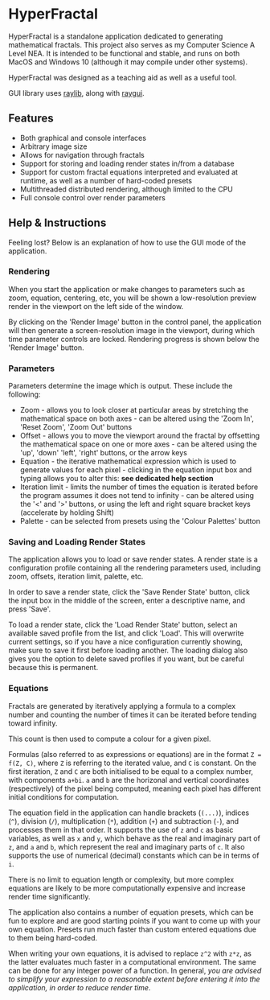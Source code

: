 # HyperFractal

HyperFractal is a standalone application dedicated to generating mathematical fractals. This project also serves as my Computer Science A Level NEA.
It is intended to be functional and stable, and runs on both MacOS and Windows 10 (although it may compile under other systems).

HyperFractal was designed as a teaching aid as well as a useful tool.

GUI library uses [raylib](https://www.raylib.com/index.html), along with [raygui](https://github.com/raysan5/raygui).

## Features
* Both graphical and console interfaces
* Arbitrary image size
* Allows for navigation through fractals
* Support for storing and loading render states in/from a database
* Support for custom fractal equations interpreted and evaluated at runtime, as well as a number of hard-coded presets
* Multithreaded distributed rendering, although limited to the CPU
* Full console control over render parameters

## Help & Instructions

Feeling lost? Below is an explanation of how to use the GUI mode of the application.

### Rendering

When you start the application or make changes to parameters such as zoom, equation, centering, etc, you will be shown a low-resolution preview render in the viewport on the left side of the window.

By clicking on the 'Render Image' button in the control panel, the application will then generate a screen-resolution image in the viewport, during which time parameter controls are locked. Rendering progress is shown below the 'Render Image' button.

### Parameters

Parameters determine the image which is output. These include the following:
* Zoom - allows you to look closer at particular areas by stretching the mathematical space on both axes - can be altered using the 'Zoom In', 'Reset Zoom', 'Zoom Out' buttons
* Offset - allows you to move the viewport around the fractal by offsetting the mathematical space on one or more axes - can be altered using the 'up', 'down' 'left', 'right' buttons, or the arrow keys
* Equation - the iterative mathematical expression which is used to generate values for each pixel - clicking in the equation input box and typing allows you to alter this: **see dedicated help section**
* Iteration limit - limits the number of times the equation is iterated before the program assumes it does not tend to infinity - can be altered using the '<' and '>' buttons, or using the left and right square bracket keys (accelerate by holding Shift)
* Palette - can be selected from presets using the 'Colour Palettes' button

### Saving and Loading Render States

The application allows you to load or save render states. A render state is a configuration profile containing all the rendering parameters used, including zoom, offsets, iteration limit, palette, etc.

In order to save a render state, click the 'Save Render State' button, click the input box in the middle of the screen, enter a descriptive name, and press 'Save'.

To load a render state, click the 'Load Render State' button, select an available saved profile from the list, and click 'Load'. This will overwrite current settings, so if you have a nice configuration currently showing, make sure to save it first before loading another. The loading dialog also gives you the option to delete saved profiles if you want, but be careful because this is permanent.

### Equations

Fractals are generated by iteratively applying a formula to a complex number and counting the number of times it can be iterated before tending toward infinity.

This count is then used to compute a colour for a given pixel. 

Formulas (also referred to as expressions or equations) are in the format `Z = f(Z, C)`, where `Z` is referring to the iterated value, and `C` is constant. On the first iteration, `Z` and `C` are both initialised to be equal to a complex number, with components `a+bi`. `a` and `b` are the horizonal and vertical coordinates (respectively) of the pixel being computed, meaning each pixel has different initial conditions for computation.

The equation field in the application can handle brackets (`(...)`), indices (`^`), division (`/`), multiplication (`*`), addition (`+`) and subtraction (`-`), and processes them in that order. It supports the use of `z` and `c` as basic variables, as well as `x` and `y`, which behave as the real and imaginary part of `z`, and `a` and `b`, which represent the real and imaginary parts of `c`. It also supports the use of numerical (decimal) constants which can be in terms of `i`.

There is no limit to equation length or complexity, but more complex equations are likely to be more computationally expensive and increase render time significantly.

The application also contains a number of equation presets, which can be fun to explore and are good starting points if you want to come up with your own equation.
Presets run much faster than custom entered equations due to them being hard-coded.

When writing your own equations, it is advised to replace `z^2` with `z*z`, as the latter evaluates much faster in a computational environment. The same can be done for any integer power of a function.
In general, _you are advised to simplify your expression to a reasonable extent before entering it into the application, in order to reduce render time_.

